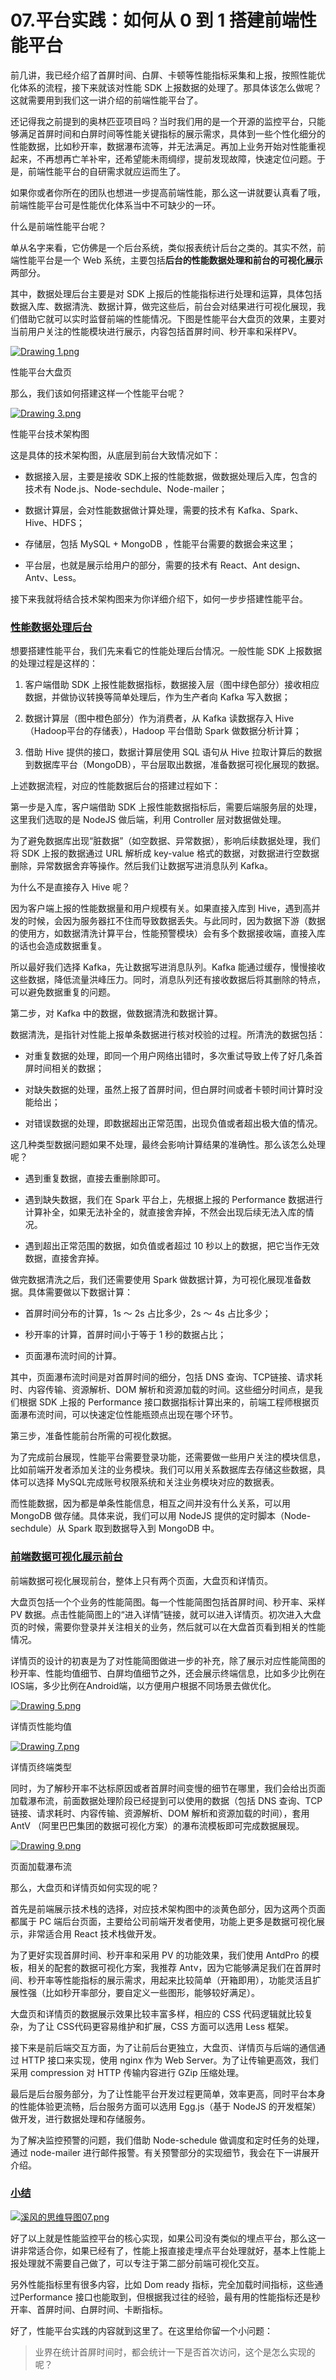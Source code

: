 # 07.平台实践：如何从 0 到 1 搭建前端性能平台

前几讲，我已经介绍了首屏时间、白屏、卡顿等性能指标采集和上报，按照性能优化体系的流程，接下来就该对性能 SDK 上报数据的处理了。那具体该怎么做呢？这就需要用到我们这一讲介绍的前端性能平台了。

还记得我之前提到的奥林匹亚项目吗？当时我们用的是一个开源的监控平台，只能够满足首屏时间和白屏时间等性能关键指标的展示需求，具体到一些个性化细分的性能数据，比如秒开率，数据瀑布流等，并无法满足。再加上业务开始对性能重视起来，不再想再亡羊补牢，还希望能未雨绸缪，提前发现故障，快速定位问题。于是，前端性能平台的自研需求就应运而生了。

如果你或者你所在的团队也想进一步提高前端性能，那么这一讲就要认真看了哦，前端性能平台可是性能优化体系当中不可缺少的一环。

什么是前端性能平台呢？

单从名字来看，它仿佛是一个后台系统，类似报表统计后台之类的。其实不然，前端性能平台是一个 Web 系统，主要包括**后台的性能数据处理和前台的可视化展示**两部分。

其中，数据处理后台主要是对 SDK 上报后的性能指标进行处理和运算，具体包括数据入库、数据清洗、数据计算，做完这些后，前台会对结果进行可视化展现，我们借助它就可以实时监督前端的性能情况。下图是性能平台大盘页的效果，主要对当前用户关注的性能模块进行展示，内容包括首屏时间、秒开率和采样PV。

[![Drawing 1.png](https://camo.githubusercontent.com/e4ddd8478481a9a5168418bc10da336d3aa588bae5850d5b9e6e7298dd19c975/68747470733a2f2f73302e6c677374617469632e636f6d2f692f696d616765362f4d30302f31412f33352f43696f504f57424c47336d4156596b6b414148417076327537716b3034332e706e67)](https://camo.githubusercontent.com/e4ddd8478481a9a5168418bc10da336d3aa588bae5850d5b9e6e7298dd19c975/68747470733a2f2f73302e6c677374617469632e636f6d2f692f696d616765362f4d30302f31412f33352f43696f504f57424c47336d4156596b6b414148417076327537716b3034332e706e67)

性能平台大盘页

那么，我们该如何搭建这样一个性能平台呢？

[![Drawing 3.png](https://camo.githubusercontent.com/e4b769a9085a3f3eeb8a6ee6658975ed765d0dd980f361460bf2170b9a068206/68747470733a2f2f73302e6c677374617469632e636f6d2f692f696d616765362f4d30302f31412f33382f436770394857424c473479415538686b4141437369497a432d5a733338362e706e67)](https://camo.githubusercontent.com/e4b769a9085a3f3eeb8a6ee6658975ed765d0dd980f361460bf2170b9a068206/68747470733a2f2f73302e6c677374617469632e636f6d2f692f696d616765362f4d30302f31412f33382f436770394857424c473479415538686b4141437369497a432d5a733338362e706e67)

性能平台技术架构图

这是具体的技术架构图，从底层到前台大致情况如下：

- 数据接入层，主要是接收 SDK上报的性能数据，做数据处理后入库，包含的技术有 Node.js、Node-sechdule、Node-mailer；

- 数据计算层，会对性能数据做计算处理，需要的技术有 Kafka、Spark、Hive、HDFS；

- 存储层，包括 MySQL + MongoDB ，性能平台需要的数据会来这里；

- 平台层，也就是展示给用户的部分，需要的技术有 React、Ant design、Antv、Less。

接下来我就将结合技术架构图来为你详细介绍下，如何一步步搭建性能平台。

### [性能数据处理后台](https://github.com/wu529778790/wu529778790.github.io/blob/1a9caf93681bbad1e068dcf9f1e384c07ec89c38/docs/20.%E5%AD%A6%E4%B9%A0%E7%AC%94%E8%AE%B0/40.%E5%89%8D%E7%AB%AF%E6%80%A7%E8%83%BD%E4%BC%98%E5%8C%96%E6%96%B9%E6%B3%95%E4%B8%8E%E5%AE%9E%E6%88%98/07.%E5%B9%B3%E5%8F%B0%E5%AE%9E%E8%B7%B5%EF%BC%9A%E5%A6%82%E4%BD%95%E4%BB%8E%200%20%E5%88%B0%201%20%E6%90%AD%E5%BB%BA%E5%89%8D%E7%AB%AF%E6%80%A7%E8%83%BD%E5%B9%B3%E5%8F%B0.md#%E6%80%A7%E8%83%BD%E6%95%B0%E6%8D%AE%E5%A4%84%E7%90%86%E5%90%8E%E5%8F%B0)

想要搭建性能平台，我们先来看它的性能处理后台情况。一般性能 SDK 上报数据的处理过程是这样的：

1. 客户端借助 SDK 上报性能数据指标，数据接入层（图中绿色部分）接收相应数据，并做协议转换等简单处理后，作为生产者向 Kafka 写入数据；

2. 数据计算层（图中橙色部分）作为消费者，从 Kafka 读数据存入 Hive（Hadoop平台的存储表），Hadoop 平台借助 Spark 做数据分析计算；

3. 借助 Hive 提供的接口，数据计算层使用 SQL 语句从 Hive 拉取计算后的数据到数据库平台（MongoDB），平台层取出数据，准备数据可视化展现的数据。

上述数据流程，对应的性能数据后台的搭建过程如下：

第一步是入库，客户端借助 SDK 上报性能数据指标后，需要后端服务层的处理，这里我们选取的是 NodeJS 做后端，利用 Controller 层对数据做处理。

为了避免数据库出现“脏数据”（如空数据、异常数据），影响后续数据处理，我们将 SDK 上报的数据通过 URL 解析成 key-value 格式的数据，对数据进行空数据删除，异常数据舍弃等操作。然后我们让数据写进消息队列 Kafka。

为什么不是直接存入 Hive 呢？

因为客户端上报的性能数据量和用户规模有关。如果直接入库到 Hive，遇到高并发的时候，会因为服务器扛不住而导致数据丢失。与此同时，因为数据下游（数据的使用方，如数据清洗计算平台，性能预警模块）会有多个数据接收端，直接入库的话也会造成数据重复。

所以最好我们选择 Kafka，先让数据写进消息队列。Kafka 能通过缓存，慢慢接收这些数据，降低流量洪峰压力。同时，消息队列还有接收数据后将其删除的特点，可以避免数据重复的问题。

第二步，对 Kafka 中的数据，做数据清洗和数据计算。

数据清洗，是指针对性能上报单条数据进行核对校验的过程。所清洗的数据包括：

- 对重复数据的处理，即同一个用户网络出错时，多次重试导致上传了好几条首屏时间相关的数据；

- 对缺失数据的处理，虽然上报了首屏时间，但白屏时间或者卡顿时间计算时没能给出；

- 对错误数据的处理，即数据超出正常范围，出现负值或者超出极大值的情况。

这几种类型数据问题如果不处理，最终会影响计算结果的准确性。那么该怎么处理呢？

- 遇到重复数据，直接去重删除即可。

- 遇到缺失数据，我们在 Spark 平台上，先根据上报的 Performance 数据进行计算补全，如果无法补全的，就直接舍弃掉，不然会出现后续无法入库的情况。

- 遇到超出正常范围的数据，如负值或者超过 10 秒以上的数据，把它当作无效数据，直接舍弃掉。

做完数据清洗之后，我们还需要使用 Spark 做数据计算，为可视化展现准备数据。具体需要做以下数据计算：

- 首屏时间分布的计算，1s ～ 2s 占比多少，2s ～ 4s 占比多少；

- 秒开率的计算，首屏时间小于等于 1 秒的数据占比；

- 页面瀑布流时间的计算。

其中，页面瀑布流时间是对首屏时间的细分，包括 DNS 查询、TCP链接、请求耗时、内容传输、资源解析、DOM 解析和资源加载的时间。这些细分时间点，是我们根据 SDK 上报的 Performance 接口数据指标计算出来的，前端工程师根据页面瀑布流时间，可以快速定位性能瓶颈点出现在哪个环节。

第三步，准备性能前台所需的可视化数据。

为了完成前台展现，性能平台需要登录功能，还需要做一些用户关注的模块信息，比如前端开发者添加关注的业务模块。我们可以用关系数据库去存储这些数据，具体可以选择 MySQL完成账号权限系统和关注业务模块对应的数据表。

而性能数据，因为都是单条性能信息，相互之间并没有什么关系，可以用 MongoDB 做存储。具体来说，我们可以用 NodeJS 提供的定时脚本（Node-sechdule）从 Spark 取到数据导入到 MongoDB 中。

### [前端数据可视化展示前台](https://github.com/wu529778790/wu529778790.github.io/blob/1a9caf93681bbad1e068dcf9f1e384c07ec89c38/docs/20.%E5%AD%A6%E4%B9%A0%E7%AC%94%E8%AE%B0/40.%E5%89%8D%E7%AB%AF%E6%80%A7%E8%83%BD%E4%BC%98%E5%8C%96%E6%96%B9%E6%B3%95%E4%B8%8E%E5%AE%9E%E6%88%98/07.%E5%B9%B3%E5%8F%B0%E5%AE%9E%E8%B7%B5%EF%BC%9A%E5%A6%82%E4%BD%95%E4%BB%8E%200%20%E5%88%B0%201%20%E6%90%AD%E5%BB%BA%E5%89%8D%E7%AB%AF%E6%80%A7%E8%83%BD%E5%B9%B3%E5%8F%B0.md#%E5%89%8D%E7%AB%AF%E6%95%B0%E6%8D%AE%E5%8F%AF%E8%A7%86%E5%8C%96%E5%B1%95%E7%A4%BA%E5%89%8D%E5%8F%B0)

前端数据可视化展现前台，整体上只有两个页面，大盘页和详情页。

大盘页包括一个个业务的性能简图。每一个性能简图包括首屏时间、秒开率、采样 PV 数据。点击性能简图上的“进入详情”链接，就可以进入详情页。初次进入大盘页的时候，需要你登录并关注相关的业务，然后就可以在大盘首页看到相关的性能情况。

详情页的设计的初衷是为了对性能简图做进一步的补充，除了展示对应性能简图的秒开率、性能均值细节、白屏均值细节之外，还会展示终端信息，比如多少比例在IOS端，多少比例在Android端，以方便用户根据不同场景去做优化。

[![Drawing 5.png](https://camo.githubusercontent.com/d87411c067007f2e2fba8be7577dc07bf2d41aea49726b0cd2e5570048d84b4d/68747470733a2f2f73302e6c677374617469632e636f6d2f692f696d616765362f4d30302f31412f33352f43696f504f57424c4736614153754e7441415552766c4d4c6b72383131382e706e67)](https://camo.githubusercontent.com/d87411c067007f2e2fba8be7577dc07bf2d41aea49726b0cd2e5570048d84b4d/68747470733a2f2f73302e6c677374617469632e636f6d2f692f696d616765362f4d30302f31412f33352f43696f504f57424c4736614153754e7441415552766c4d4c6b72383131382e706e67)

详情页性能均值

[![Drawing 7.png](https://camo.githubusercontent.com/b94c4a8b45df58591d43170dd1f7b688e781a5ca98f0f4ef721fded435af9761/68747470733a2f2f73302e6c677374617469632e636f6d2f692f696d616765362f4d30302f31412f33352f43696f504f57424c473636414b507736414144575a3975393341453633312e706e67)](https://camo.githubusercontent.com/b94c4a8b45df58591d43170dd1f7b688e781a5ca98f0f4ef721fded435af9761/68747470733a2f2f73302e6c677374617469632e636f6d2f692f696d616765362f4d30302f31412f33352f43696f504f57424c473636414b507736414144575a3975393341453633312e706e67)

详情页终端类型

同时，为了解秒开率不达标原因或者首屏时间变慢的细节在哪里，我们会给出页面加载瀑布流，前面数据处理阶段已经提到可以使用的数据（包括 DNS 查询、TCP链接、请求耗时、内容传输、资源解析、DOM 解析和资源加载的时间），套用 AntV （阿里巴巴集团的数据可视化方案）的瀑布流模板即可完成数据展现。

[![Drawing 9.png](https://camo.githubusercontent.com/a22807f15e692997a52b74f5edc352d662cc925490cf3153fa2e058146dcde92/68747470733a2f2f73302e6c677374617469632e636f6d2f692f696d616765362f4d30302f31412f33382f436770394857424c473843414f6f73444141474965574f57385f593631312e706e67)](https://camo.githubusercontent.com/a22807f15e692997a52b74f5edc352d662cc925490cf3153fa2e058146dcde92/68747470733a2f2f73302e6c677374617469632e636f6d2f692f696d616765362f4d30302f31412f33382f436770394857424c473843414f6f73444141474965574f57385f593631312e706e67)

页面加载瀑布流

那么，大盘页和详情页如何实现的呢？

首先是前端展示技术栈的选择，对应技术架构图中的淡黄色部分，因为这两个页面都属于 PC 端后台页面，主要给公司前端开发者使用，功能上更多是数据可视化展示，非常适合用 React 技术栈做开发。

为了更好实现首屏时间、秒开率和采用 PV 的功能效果，我们使用 AntdPro 的模板，相关的配套的数据可视化方案，我推荐 Antv，因为它能够满足我们在首屏时间、秒开率等性能指标的展示需求，用起来比较简单（开箱即用），功能灵活且扩展性强（比如秒开率部分，要自定义一些图形，能够较好满足）。

大盘页和详情页的数据展示效果比较丰富多样，相应的 CSS 代码逻辑就比较复杂，为了让 CSS代码更容易维护和扩展，CSS 方面可以选用 Less 框架。

接下来是前后端交互方面，为了让前后台更独立，大盘页、详情页与后端的通信通过 HTTP 接口来实现，使用 nginx 作为 Web Server。为了让传输更高效，我们采用 compression 对 HTTP 传输内容进行 GZip 压缩处理。

最后是后台服务部分，为了让性能平台开发过程更简单，效率更高，同时平台本身的性能体验更流畅，后台服务方面可以选用 Egg.js（基于 NodeJS 的开发框架）做开发，进行数据处理和存储服务。

为了解决监控预警的问题，我们借助 Node-schedule 做调度和定时任务的处理，通过 node-mailer 进行邮件报警。有关预警部分的实现细节，我会在下一讲展开介绍。

### [小结](https://github.com/wu529778790/wu529778790.github.io/blob/1a9caf93681bbad1e068dcf9f1e384c07ec89c38/docs/20.%E5%AD%A6%E4%B9%A0%E7%AC%94%E8%AE%B0/40.%E5%89%8D%E7%AB%AF%E6%80%A7%E8%83%BD%E4%BC%98%E5%8C%96%E6%96%B9%E6%B3%95%E4%B8%8E%E5%AE%9E%E6%88%98/07.%E5%B9%B3%E5%8F%B0%E5%AE%9E%E8%B7%B5%EF%BC%9A%E5%A6%82%E4%BD%95%E4%BB%8E%200%20%E5%88%B0%201%20%E6%90%AD%E5%BB%BA%E5%89%8D%E7%AB%AF%E6%80%A7%E8%83%BD%E5%B9%B3%E5%8F%B0.md#%E5%B0%8F%E7%BB%93)

[![溪风的思维导图07.png](https://camo.githubusercontent.com/4a007736aaaaf7d514f9cf95a500295e218e48c5b55a2badb2d13383399f1aeb/68747470733a2f2f73302e6c677374617469632e636f6d2f692f696d616765362f4d30302f31412f35332f43696f504f57424c4f65364147616e7641414a4b546732593642773239362e706e67)](https://camo.githubusercontent.com/4a007736aaaaf7d514f9cf95a500295e218e48c5b55a2badb2d13383399f1aeb/68747470733a2f2f73302e6c677374617469632e636f6d2f692f696d616765362f4d30302f31412f35332f43696f504f57424c4f65364147616e7641414a4b546732593642773239362e706e67)

好了以上就是性能监控平台的核心实现，如果公司没有类似的埋点平台，那么这一讲非常适合你，如果已经有了，性能上报直接走埋点平台处理就好，基本上性能上报处理就不需要自己做了，可以专注于第二部分前端可视化交互。

另外性能指标里有很多内容，比如 Dom ready 指标，完全加载时间指标，这些通过Performance 接口也能取到，但根据我过往的经验，最有用的性能指标还是秒开率、首屏时间、白屏时间、卡断指标。

好了，性能平台实践的内容就到这里了。在这里给你留一个小问题：

> 业界在统计首屏时间时，都会统计一下是否首次访问，这个是怎么实现的呢？


